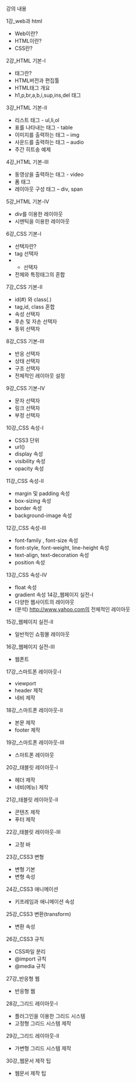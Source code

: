 강의 내용
 
1강_web과 html
 - Web이란?
 - HTML이란?
 - CSS란?
 
2강_HTML 기본-I
 - 태그란?
 - HTML버전과 편집툴
 - HTML태그 개요
 - h1,p,br,a,b,i,sup,ins,del 태그
 
3강_HTML 기본-II
 - 리스트 태그 - ul,li,ol 
 - 표를 나타내는 태그 - table
 - 이미지를 출력하는 태그 – img 
 - 사운드를 출력하는 태그 – audio
 - 주간 히트송 예제
 
4강_HTML 기본-III
 - 동영상을 출력하는 태그 - video
 - 폼 태그
 - 레이아웃 구성 태그 – div, span
 
5강_HTML 기본-IV
 - div를 이용한 레이아웃
 - 시멘틱을 이용한 레이아웃
 
6강_CSS 기본-I
 - 선택자란?
 - tag 선택자 
 - * 선택자
 - 전체와 특정태그의 혼합
 
7강_CSS 기본-II
 - id(#) 와 class(.)
 - tag,id, class 혼합
 - 속성 선택자
 - 후손 및 자손 선택자
 - 동위 선택자
 
8강_CSS 기본-III
 - 반응 선택자 
 - 상태 선택자 
 - 구조 선택자 
 - 전체적인 레이아웃 설정
 
9강_CSS 기본-IV
 - 문자 선택자
 - 링크 선택자
 - 부정 선택자
 
10강_CSS 속성-I
 - CSS3 단위
 - url()
 - display 속성 
 - visibility 속성
 - opacity 속성
 
11강_CSS 속성-II
 - margin 및 padding 속성
 - box-sizing 속성
 - border 속성
 - background-image 속성
 
12강_CSS 속성-III
 - font-family , font-size 속성
 - font-style, font-weight, line-height 속성
 - text-align, text-decoration 속성
 - position 속성
 
13강_CSS 속성-IV
 - float 속성
 - gradient 속성
14강_웹페이지 실전-I
 - 다양한 웹사이트의 레이아웃
 - (분석) http://www.yahoo.com의 전체적인 레이아웃
 
15강_웹페이지 실전-II
 - 일반적인 쇼핑몰 레이아웃
 
16강_웹페이지 실전-III
 - 웹폰트
 
17강_스마트폰 레이아웃-I
 - viewport
 - header 제작
 - 네비 제작
 
18강_스마트폰 레이아웃-II
 - 본문 제작
 - footer 제작
 
19강_스마트폰 레이아웃-III
 - 스마트폰 레이아웃

20강_태블릿 레이아웃-I
 - 헤더 제작
 - 네비(메뉴) 제작
 
21강_태블릿 레이아웃-II
 - 콘텐츠 제작
 - 푸터 제작
 
22강_태블릿 레이아웃-III
 - 고정 바
 
23강_CSS3 변형
 - 변형 기본
 - 변형 속성
 
24강_CSS3 애니메이션
 - 키프레임과 애니메이션 속성
 
25강_CSS3 변환(transform)
 - 변환 속성
 
26강_CSS3 규칙
 - CSS파일 분리
 - @import 규칙
 - @media 규칙
 
27강_반응형 웹
 - 반응형 웹
 
28강_그리드 레이아웃-I
 - 플러그인을 이용한 그리드 시스템
 - 고정형 그리드 시스템 제작
 
29강_그리드 레이아웃-II
 - 가변형 그리드 시스템 제작
 
30강_웹문서 제작 팁
 - 웹문서 제작 팁